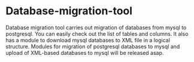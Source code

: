 # Database-migration-tool
Database migration tool carries out migration of databases from mysql to postgresql. You can easily check out the list of tables and columns. It also has a module to download mysql databases to XML file in a logical structure. Modules for migration of postgresql databases to mysql and upload of XML-based databases to mysql will be released asap.
